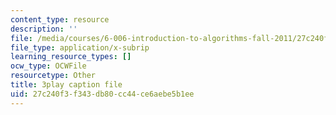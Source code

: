 ```yaml
---
content_type: resource
description: ''
file: /media/courses/6-006-introduction-to-algorithms-fall-2011/27c240f3f343db80cc44ce6aebe5b1ee_IFrvgSvZA0I.srt
file_type: application/x-subrip
learning_resource_types: []
ocw_type: OCWFile
resourcetype: Other
title: 3play caption file
uid: 27c240f3-f343-db80-cc44-ce6aebe5b1ee
---
```

